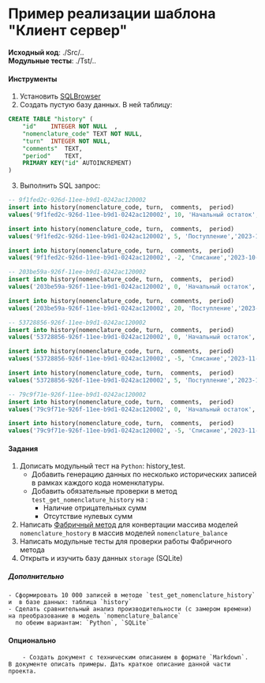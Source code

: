 # Пример реализации шаблона "Клиент сервер"

**Исходный код**: ./Src/.. <br>
**Модульные тесты**: ./Tst/..

#### Инструменты
1. Установить [SQLBrowser](https://sqlitebrowser.org/)
2. Создать пустую базу данных. В ней таблицу:
```sql
CREATE TABLE "history" (
	"id"	INTEGER NOT NULL  ,
	"nomenclature_code"	TEXT NOT NULL,
	"turn"	INTEGER NOT NULL,
	"comments"	TEXT,
	"period"	TEXT,
	PRIMARY KEY("id" AUTOINCREMENT)
)
```
3. Выполнить SQL запрос:
```sql
-- 9f1fed2c-926d-11ee-b9d1-0242ac120002
insert into history(nomenclature_code, turn,  comments,  period)
values('9f1fed2c-926d-11ee-b9d1-0242ac120002', 10, 'Начальный остаток','2023-10-01 00:00');

insert into history(nomenclature_code, turn,  comments,  period)
values('9f1fed2c-926d-11ee-b9d1-0242ac120002', 5, 'Поступление','2023-10-02 00:00');

insert into history(nomenclature_code, turn,  comments,  period)
values('9f1fed2c-926d-11ee-b9d1-0242ac120002', -2, 'Списание','2023-10-03 10:00');

-- 203be59a-926f-11ee-b9d1-0242ac120002
insert into history(nomenclature_code, turn,  comments,  period)
values('203be59a-926f-11ee-b9d1-0242ac120002', 0, 'Начальный остаток','2023-10-01 00:00');

insert into history(nomenclature_code, turn,  comments,  period)
values('203be59a-926f-11ee-b9d1-0242ac120002', 20, 'Поступление','2023-11-02 15:00');

-- 53728856-926f-11ee-b9d1-0242ac120002
insert into history(nomenclature_code, turn,  comments,  period)
values('53728856-926f-11ee-b9d1-0242ac120002', 0, 'Начальный остаток','2023-10-01 00:00');

insert into history(nomenclature_code, turn,  comments,  period)
values('53728856-926f-11ee-b9d1-0242ac120002', -5, 'Списание','2023-11-02 15:00');

insert into history(nomenclature_code, turn,  comments,  period)
values('53728856-926f-11ee-b9d1-0242ac120002', 5, 'Поступление','2023-11-02 15:00');

-- 79c9f71e-926f-11ee-b9d1-0242ac120002
insert into history(nomenclature_code, turn,  comments,  period)
values('79c9f71e-926f-11ee-b9d1-0242ac120002', 0, 'Начальный остаток','2023-10-01 00:00');

insert into history(nomenclature_code, turn,  comments,  period)
values('79c9f71e-926f-11ee-b9d1-0242ac120002', -5, 'Списание','2023-11-02 15:00');
```
 


#### Задания
1. Дописать модульный тест на `Python`: history_test. 
	- Добавить генерацию данных по несколько исторических записей в рамках каждого кода номенклатуры.
	- Добавить обязательные проверки в метод `test_get_nomenclature_history` на :
		- Наличие отрицательных сумм
		- Отсутствие нулевых сумм 
2. Написать [Фабричный метод](https://github.com/VolovikovAlexander/Patterns/tree/main/Step4) для конвертации массива моделей `nomenclature_hostory` в массив моделей `nomenclature_balance`
3. Написать модульные тесты для проверки работы Фабричного метода
4. Открыть и изучить базу данных `storage` (SQLite)

##### Дополнительно
	- Сформировать 10 000 записей в методе `test_get_nomenclature_history` и  в базе данных: таблица `history`	
	- Сделать сравнительный анализ производительности (с замером времени) на преобразование в модель `nomenclature_balance`
	  по обеим вариантам: `Python`, `SQLite`


#### Опционально
        - Создать документ с техническим описанием в формате `Markdown`. 
	В документе описать примеры. Дать краткое описание данной части проекта. 

